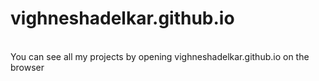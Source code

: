 # vighneshadelkar.github.io
<br>
You can see all my projects by opening vighneshadelkar.github.io on the browser
